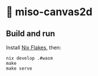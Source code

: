 # :ramen: miso-canvas2d

## Build and run

Install [Nix Flakes](https://nixos.wiki/wiki/Flakes), then:

```
nix develop .#wasm
make
make serve
```

